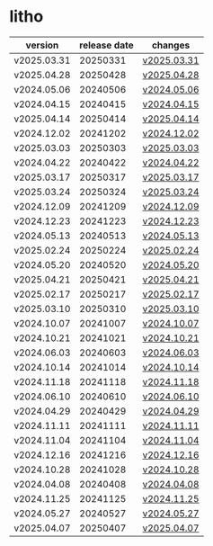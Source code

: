 # litho	


|version|release date|changes|
|---|---|---|
|v2025.03.31|20250331|[v2025.03.31](./v2025.03.31-20250331.md)|
|v2025.04.28|20250428|[v2025.04.28](./v2025.04.28-20250428.md)|
|v2024.05.06|20240506|[v2024.05.06](./v2024.05.06-20240506.md)|
|v2024.04.15|20240415|[v2024.04.15](./v2024.04.15-20240415.md)|
|v2025.04.14|20250414|[v2025.04.14](./v2025.04.14-20250414.md)|
|v2024.12.02|20241202|[v2024.12.02](./v2024.12.02-20241202.md)|
|v2025.03.03|20250303|[v2025.03.03](./v2025.03.03-20250303.md)|
|v2024.04.22|20240422|[v2024.04.22](./v2024.04.22-20240422.md)|
|v2025.03.17|20250317|[v2025.03.17](./v2025.03.17-20250317.md)|
|v2025.03.24|20250324|[v2025.03.24](./v2025.03.24-20250324.md)|
|v2024.12.09|20241209|[v2024.12.09](./v2024.12.09-20241209.md)|
|v2024.12.23|20241223|[v2024.12.23](./v2024.12.23-20241223.md)|
|v2024.05.13|20240513|[v2024.05.13](./v2024.05.13-20240513.md)|
|v2025.02.24|20250224|[v2025.02.24](./v2025.02.24-20250224.md)|
|v2024.05.20|20240520|[v2024.05.20](./v2024.05.20-20240520.md)|
|v2025.04.21|20250421|[v2025.04.21](./v2025.04.21-20250421.md)|
|v2025.02.17|20250217|[v2025.02.17](./v2025.02.17-20250217.md)|
|v2025.03.10|20250310|[v2025.03.10](./v2025.03.10-20250310.md)|
|v2024.10.07|20241007|[v2024.10.07](./v2024.10.07-20241007.md)|
|v2024.10.21|20241021|[v2024.10.21](./v2024.10.21-20241021.md)|
|v2024.06.03|20240603|[v2024.06.03](./v2024.06.03-20240603.md)|
|v2024.10.14|20241014|[v2024.10.14](./v2024.10.14-20241014.md)|
|v2024.11.18|20241118|[v2024.11.18](./v2024.11.18-20241118.md)|
|v2024.06.10|20240610|[v2024.06.10](./v2024.06.10-20240610.md)|
|v2024.04.29|20240429|[v2024.04.29](./v2024.04.29-20240429.md)|
|v2024.11.11|20241111|[v2024.11.11](./v2024.11.11-20241111.md)|
|v2024.11.04|20241104|[v2024.11.04](./v2024.11.04-20241104.md)|
|v2024.12.16|20241216|[v2024.12.16](./v2024.12.16-20241216.md)|
|v2024.10.28|20241028|[v2024.10.28](./v2024.10.28-20241028.md)|
|v2024.04.08|20240408|[v2024.04.08](./v2024.04.08-20240408.md)|
|v2024.11.25|20241125|[v2024.11.25](./v2024.11.25-20241125.md)|
|v2024.05.27|20240527|[v2024.05.27](./v2024.05.27-20240527.md)|
|v2025.04.07|20250407|[v2025.04.07](./v2025.04.07-20250407.md)|
